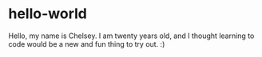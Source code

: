 # hello-world
Hello, my name is Chelsey. I am twenty years old, and I thought learning to code would be a new and fun thing to try out. :)

